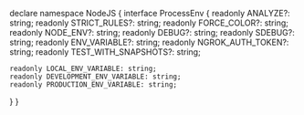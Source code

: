 declare namespace NodeJS {
  interface ProcessEnv {
    readonly ANALYZE?: string;
    readonly STRICT_RULES?: string;
    readonly FORCE_COLOR?: string;
    readonly NODE_ENV?: string;
    readonly DEBUG?: string;
    readonly SDEBUG?: string;
    readonly ENV_VARIABLE?: string;
    readonly NGROK_AUTH_TOKEN?: string;
    readonly TEST_WITH_SNAPSHOTS?: string;

    readonly LOCAL_ENV_VARIABLE: string;
    readonly DEVELOPMENT_ENV_VARIABLE: string;
    readonly PRODUCTION_ENV_VARIABLE: string;
  }
}
